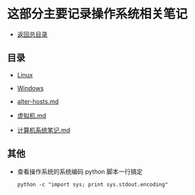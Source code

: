 # 这部分主要记录操作系统相关笔记

- [返回总目录](../README.md#项目目录)

## 目录

- [Linux](./Linux/README.md)

- [Windows](./Windows/README.md)

- [alter-hosts.md](./alter-hosts.md)

- [虚拟机.md](./虚拟机.md)

- [计算机系统笔记.md](./计算机系统笔记.md)

## 其他

- 查看操作系统的系统编码 python 脚本一行搞定

  `python -c "import sys; print sys.stdout.encoding"`
